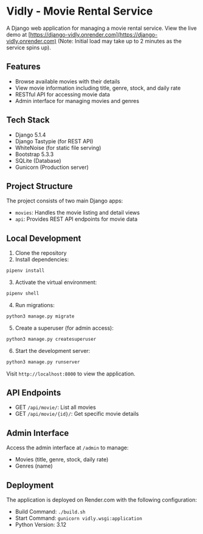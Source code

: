 # Vidly - Movie Rental Service

A Django web application for managing a movie rental service. View the live demo at [https://django-vidly.onrender.com](https://django-vidly.onrender.com) (Note: Initial load may take up to 2 minutes as the service spins up).

## Features

- Browse available movies with their details
- View movie information including title, genre, stock, and daily rate
- RESTful API for accessing movie data
- Admin interface for managing movies and genres

## Tech Stack

- Django 5.1.4
- Django Tastypie (for REST API)
- WhiteNoise (for static file serving)
- Bootstrap 5.3.3
- SQLite (Database)
- Gunicorn (Production server)

## Project Structure

The project consists of two main Django apps:

- `movies`: Handles the movie listing and detail views
- `api`: Provides REST API endpoints for movie data

## Local Development

1. Clone the repository
2. Install dependencies:

```py
pipenv install
```

3. Activate the virtual environment:

```py
pipenv shell
```

4. Run migrations:

```py
python3 manage.py migrate
```

5. Create a superuser (for admin access):

```py
python3 manage.py createsuperuser
```

6. Start the development server:

```py
python3 manage.py runserver
```

Visit `http://localhost:8000` to view the application.

## API Endpoints

- GET `/api/movie/`: List all movies
- GET `/api/movie/{id}/`: Get specific movie details

## Admin Interface

Access the admin interface at `/admin` to manage:

- Movies (title, genre, stock, daily rate)
- Genres (name)

## Deployment

The application is deployed on Render.com with the following configuration:

- Build Command: `./build.sh`
- Start Command: `gunicorn vidly.wsgi:application`
- Python Version: 3.12
